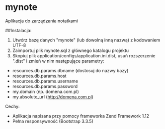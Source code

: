 # mynote
Aplikacja do zarządzania notatkami

##Instalacja:

1. Utwórz bazę danych "mynote" (lub dowolną inną nazwą) z kodowaniem UTF-8<br />
2. Zaimportuj plik mynote.sql z głównego katalogu projektu<br />
3. Skopiuj plik application/configs/application.ini.dist, usuń rozszerzenie ".dist" i zmień w nim następujące parametry:<br/>
- resources.db.params.dbname (dostosuj do nazwy bazy)
- resources.db.params.host
- resources.db.params.username
- resources.db.params.password
- my.domain (np. domena.com.pl)
- my.absolute_url (http://domena.com.pl)<br />

Cechy: 
- Aplikacja napisana przy pomocy frameworka Zend Framework 1.12
- Pełna responsywność (Bootstrap 3.3.5)